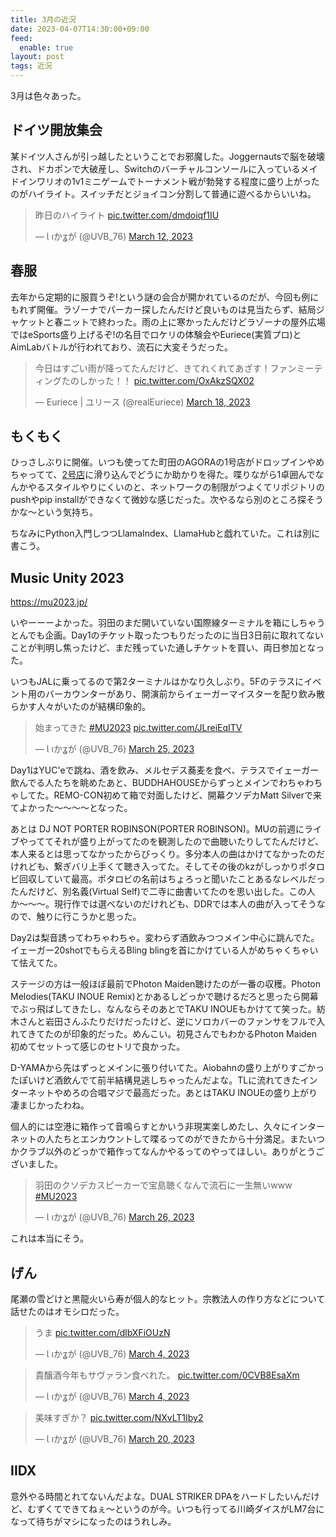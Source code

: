 ```yaml
---
title: 3月の近況
date: 2023-04-07T14:30:00+09:00
feed:
  enable: true
layout: post
tags: 近況
---
```


3月は色々あった。

## ドイツ開放集会

某ドイツ人さんが引っ越したということでお邪魔した。Joggernautsで脳を破壊され、ドカポンで大破産し、Switchのバーチャルコンソールに入っているメイドインワリオの1v1ミニゲームでトーナメント戦が勃発する程度に盛り上がったのがハイライト。スイッチだとジョイコン分割して普通に遊べるからいいね。

<blockquote class="twitter-tweet"><p lang="ja" dir="ltr">昨日のハイライト <a href="https://t.co/dmdoiqf1IU">pic.twitter.com/dmdoiqf1IU</a></p>&mdash; Ɩ ıかʓが (@UVB_76) <a href="https://twitter.com/UVB_76/status/1634746674701795328?ref_src=twsrc%5Etfw">March 12, 2023</a></blockquote> <script async src="https://platform.twitter.com/widgets.js" charset="utf-8"></script>

## 春服

去年から定期的に服買うぞ!という謎の会合が開かれているのだが、今回も例にもれず開催。ラゾーナでパーカー探したんだけど良いものは見当たらず、結局ジャケットと春ニットで終わった。雨の上に寒かったんだけどラゾーナの屋外広場ではeSports盛り上げるぞ!の名目でロケリの体験会やEuriece(実質プロ)とAimLabバトルが行われており、流石に大変そうだった。

<blockquote class="twitter-tweet"><p lang="ja" dir="ltr">今日はすごい雨が降ってたんだけど、きてれくれてあざす！ファンミーティングたのしかった！！ <a href="https://t.co/OxAkzSQX02">pic.twitter.com/OxAkzSQX02</a></p>&mdash; Euriece | ユリース (@realEuriece) <a href="https://twitter.com/realEuriece/status/1637008413753487361?ref_src=twsrc%5Etfw">March 18, 2023</a></blockquote> <script async src="https://platform.twitter.com/widgets.js" charset="utf-8"></script>

## もくもく

ひっさしぶりに開催。いつも使ってた町田のAGORAの1号店がドロップインやめちゃってて、[2号店](https://www.incubation-office-agora.com/agora2-1campaign)に滑り込んでどうにか助かりを得た。喋りながら1卓囲んでなんかやるスタイルやりにくいのと、ネットワークの制限がつよくてリポジトリのpushやpip installができなくて微妙な感じだった。次やるなら別のところ探そうかな〜という気持ち。

ちなみにPython入門しつつLlamaIndex、LlamaHubと戯れていた。これは別に書こう。

## Music Unity 2023

https://mu2023.jp/

いやーーーよかった。羽田のまだ開いていない国際線ターミナルを箱にしちゃうとんでも企画。Day1のチケット取ったつもりだったのに当日3日前に取れてないことが判明し焦ったけど、まだ残っていた通しチケットを買い、両日参加となった。

いつもJALに乗ってるので第2ターミナルはかなり久しぶり。5Fのテラスにイベント用のバーカウンターがあり、開演前からイェーガーマイスターを配り飲み散らかす人々がいたのが結構印象的。

<blockquote class="twitter-tweet"><p lang="ja" dir="ltr">始まってきた <a href="https://twitter.com/hashtag/MU2023?src=hash&amp;ref_src=twsrc%5Etfw">#MU2023</a> <a href="https://t.co/JLreiEqITV">pic.twitter.com/JLreiEqITV</a></p>&mdash; Ɩ ıかʓが (@UVB_76) <a href="https://twitter.com/UVB_76/status/1639471227390820353?ref_src=twsrc%5Etfw">March 25, 2023</a></blockquote> <script async src="https://platform.twitter.com/widgets.js" charset="utf-8"></script>

Day1はYUC'eで跳ね、酒を飲み、メルセデス蕎麦を食べ、テラスでイェーガー飲んでる人たちを眺めたあと、BUDDHAHOUSEからずっとメインでわちゃわちゃしてた。REMO-CON初めて箱で対面したけど、開幕クソデカMatt Silverで来てよかった〜〜〜〜となった。

あとは DJ NOT PORTER ROBINSON(PORTER ROBINSON)。MUの前週にライブやっててそれが盛り上がってたのを観測したので曲聴いたりしてたんだけど、本人来るとは思ってなかったからびっくり。多分本人の曲はかけてなかったのだけれども、繋ぎバリ上手くて聴き入ってた。そしてその後のkzがしっかりポタロビ回収していて最高。ポタロビの名前はちょろっと聞いたことあるなレベルだったんだけど、別名義(Virtual Self)で二寺に曲書いてたのを思い出した。この人か〜〜〜。現行作では選べないのだけれども、DDRでは本人の曲が入ってそうなので、触りに行こうかと思った。

Day2は梨音誘ってわちゃわちゃ。変わらず酒飲みつつメイン中心に跳んでた。イェーガー20shotでもらえるBling blingを首にかけている人がめちゃくちゃいて怯えてた。

ステージの方は一般ほぼ最前でPhoton Maiden聴けたのが一番の収穫。Photon Melodies(TAKU INOUE Remix)とかあるしどっかで聴けるだろと思ったら開幕でぶっ飛ばしてきたし、なんならそのあとでTAKU INOUEもかけてて笑った。紡木さんと岩田さんふたりだけだったけど、逆にソロカバーのファンサをフルで入れてきてたのが印象的だった。めんこい。初見さんでもわかるPhoton Maiden初めてセットって感じのセトリで良かった。

D-YAMAから先はずっとメインに張り付いてた。Aiobahnの盛り上がりすごかったぽいけど酒飲んでて前半結構見逃しちゃったんだよな。TLに流れてきたインターネットやめろの合唱マジで最高だった。あとはTAKU INOUEの盛り上がり凄まじかったわね。

個人的には空港に箱作って音鳴らすとかいう非現実楽しめたし、久々にインターネットの人たちとエンカウントして喋るってのができたから十分満足。またいつかクラブ以外のどっかで箱作ってなんかやるってのやってほしい。ありがとうございました。

<blockquote class="twitter-tweet"><p lang="ja" dir="ltr">羽田のクソデカスピーカーで宝島聴くなんで流石に一生無いwww <a href="https://twitter.com/hashtag/MU2023?src=hash&amp;ref_src=twsrc%5Etfw">#MU2023</a></p>&mdash; Ɩ ıかʓが (@UVB_76) <a href="https://twitter.com/UVB_76/status/1639850102755057667?ref_src=twsrc%5Etfw">March 26, 2023</a></blockquote> <script async src="https://platform.twitter.com/widgets.js" charset="utf-8"></script>

これは本当にそう。

## げん

尾瀬の雪どけと黒龍火いら寿が個人的なヒット。宗教法人の作り方などについて話せたのはオモシロだった。

<blockquote class="twitter-tweet"><p lang="ja" dir="ltr">うま <a href="https://t.co/dlbXFiOUzN">pic.twitter.com/dlbXFiOUzN</a></p>&mdash; Ɩ ıかʓが (@UVB_76) <a href="https://twitter.com/UVB_76/status/1631970897182744577?ref_src=twsrc%5Etfw">March 4, 2023</a></blockquote> <script async src="https://platform.twitter.com/widgets.js" charset="utf-8"></script>
<blockquote class="twitter-tweet"><p lang="ja" dir="ltr">貴醸酒今年もサヴァラン食べれた。 <a href="https://t.co/0CVB8EsaXm">pic.twitter.com/0CVB8EsaXm</a></p>&mdash; Ɩ ıかʓが (@UVB_76) <a href="https://twitter.com/UVB_76/status/1632037939395035136?ref_src=twsrc%5Etfw">March 4, 2023</a></blockquote> <script async src="https://platform.twitter.com/widgets.js" charset="utf-8"></script>
<blockquote class="twitter-tweet"><p lang="ja" dir="ltr">美味すぎか？ <a href="https://t.co/NXvLT1Iby2">pic.twitter.com/NXvLT1Iby2</a></p>&mdash; Ɩ ıかʓが (@UVB_76) <a href="https://twitter.com/UVB_76/status/1637783887765192704?ref_src=twsrc%5Etfw">March 20, 2023</a></blockquote> <script async src="https://platform.twitter.com/widgets.js" charset="utf-8"></script>

## IIDX

意外やる時間とれてないんだよな。DUAL STRIKER DPAをハードしたいんだけど、むずくてできてねぇ〜というのが今。いつも行ってる川崎ダイスがLM7台になって待ちがマシになったのはうれしみ。
